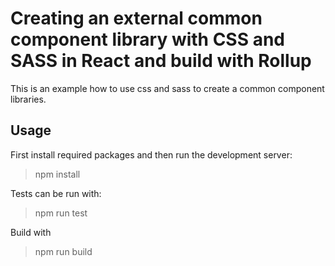 # Creating an external common component library with CSS and SASS in React and build with Rollup

This is an example how to use css and sass to create a common component libraries.

## Usage

First install required packages and then run the development server:

> npm install

Tests can be run with:

> npm run test

Build with

> npm run build
